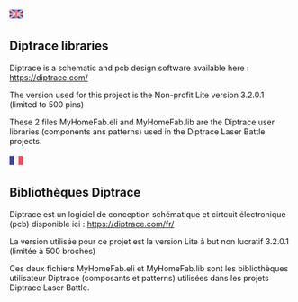 ![GB](https://github.com/LaserBattle-fr/Laser-Battle/blob/master/Documentation/Images/united-kingdom.png)<br>
## Diptrace libraries ##

Diptrace is a schematic and pcb design software available here :
<https://diptrace.com/>

The version used for this project is the Non-profit Lite version 3.2.0.1
(limited to 500 pins)

These 2 files MyHomeFab.eli and MyHomeFab.lib are the Diptrace user libraries
(components ans patterns) used in the Diptrace Laser Battle projects.

![FR](https://github.com/LaserBattle-fr/Laser-Battle/blob/master/Documentation/Images/france.png)<br>
## Bibliothèques Diptrace ##

Diptrace est un logiciel de conception schématique et cirtcuit électronique
(pcb) disponible ici : https://diptrace.com/fr/

La version utilisée pour ce projet est la version Lite à but non lucratif
3.2.0.1 (limitée à 500 broches)

Ces deux fichiers MyHomeFab.eli et MyHomeFab.lib sont les bibliothèques
utilisateur Diptrace (composants et patterns) utilisées dans les projets
Diptrace Laser Battle.
